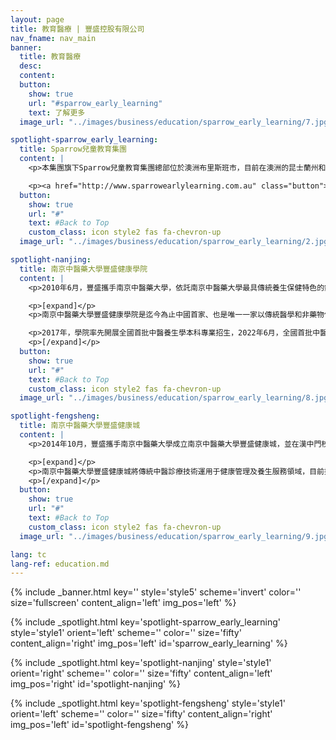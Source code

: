 ```yaml
---
layout: page
title: 教育醫療 | 豐盛控股有限公司
nav_fname: nav_main
banner:
  title: 教育醫療
  desc:
  content:
  button:
    show: true
    url: "#sparrow_early_learning"
    text: 了解更多
  image_url: "../images/business/education/sparrow_early_learning/7.jpg"

spotlight-sparrow_early_learning:
  title: Sparrow兒童教育集團
  content: |
    <p>本集團旗下Sparrow兒童教育集團總部位於澳洲布里斯班市，目前在澳洲的昆士蘭州和維多利亞州管理運營約30個兒童託管中心，為0-6歲兒童提供日間託管及教育服務。Sparrow在澳洲當地擁有良好的聲譽及豐富經驗的管理團隊。</p>

    <p><a href="http://www.sparrowearlylearning.com.au" class="button">前往網站</a></p>
  button:
    show: true
    url: "#"
    text: #Back to Top
    custom_class: icon style2 fas fa-chevron-up
  image_url: "../images/business/education/sparrow_early_learning/2.jpg"

spotlight-nanjing:
  title: 南京中醫藥大學豐盛健康學院
  content: |
    <p>2010年6月，豐盛攜手南京中醫藥大學，依託南京中醫藥大學最具傳統養生保健特色的針灸推拿•養生康復學院，合作成立“南京中醫藥大學豐盛健康學院” ，捐建豐盛健康樓用於學院教學、人才培養、科研與辦公，並在國家衛生部領導的主持下正式掛牌“南京中醫藥大學豐盛健康學院”。 </p>

    <p>[expand]</p>
    <p>南京中醫藥大學豐盛健康學院是迄今為止中國首家、也是唯一一家以傳統醫學和非藥物保健療法為基礎的人才培養、技術研發、項目孵化、產學研一體的特色健康學院。  </p>

    <p>2017年，學院率先開展全國首批中醫養生學本科專業招生，2022年6月，全國首批中醫養生專業本科生正式畢業，成為中國中醫養生保健治未病行業的首批高層次人才“正規軍”。截至目前，學院累計為社會培養了2800名中醫養生專業人才，成為培養一流中醫養生專業人才的校企合作示範基地。 </p>
    <p>[/expand]</p>
  button:
    show: true
    url: "#"
    text: #Back to Top
    custom_class: icon style2 fas fa-chevron-up
  image_url: "../images/business/education/sparrow_early_learning/8.jpg"

spotlight-fengsheng:
  title: 南京中醫藥大學豐盛健康城
  content: |
    <p>2014年10月，豐盛攜手南京中醫藥大學成立南京中醫藥大學豐盛健康城，並在漢中門校區正式開業，打造“中醫治未病”健管體系，創新健康產業發展模式，專案致力於引領大眾健康文化，提供優質健康服務，提高人民群眾健康水準。  </p>

    <p>[expand]</p>
    <p>南京中醫藥大學豐盛健康城將傳統中醫診療技術運用于健康管理及養生服務領域，目前擁有經絡調理、中醫美容、中醫熱療、小兒推拿、視力防控、健康培訓、健康管理、養生餐飲、養生酒店等各類健康養生項目，涵蓋中醫健康服務各領域；擁有國仁堂、國瑞堂、國粹堂等堂館，康養酒店公寓和非遺養生文化餐飲，實現了“醫養”結合的創新模式。 </p>
    <p>[/expand]</p>
  button:
    show: true
    url: "#"
    text: #Back to Top
    custom_class: icon style2 fas fa-chevron-up
  image_url: "../images/business/education/sparrow_early_learning/9.jpg"

lang: tc
lang-ref: education.md
---
```


<!-- Welcome Banner -->

{% include _banner.html key='' style='style5' scheme='invert' color='' size='fullscreen' content_align='left' img_pos='left' %}

<!-- Properties -->

{% include _spotlight.html key='spotlight-sparrow_early_learning' style='style1' orient='left' scheme='' color='' size='fifty' content_align='right' img_pos='left' id='sparrow_early_learning' %}

{% include _spotlight.html key='spotlight-nanjing' style='style1' orient='right' scheme='' color='' size='fifty' content_align='left' img_pos='right' id='spotlight-nanjing' %}

{% include _spotlight.html key='spotlight-fengsheng' style='style1' orient='left' scheme='' color='' size='fifty' content_align='right' img_pos='left' id='spotlight-fengsheng' %}
